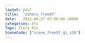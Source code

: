 ```yaml
---
layout: post
title:  "others_free97"
date:   2021-06-27 07:00:00 +0000
categories: Etc
Tags: Story Etc
SceneCode: ["scene_free97_q1_s20"]
---
```

